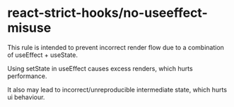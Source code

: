 # react-strict-hooks/no-useeffect-misuse

<!-- end auto-generated rule header -->

This rule is intended to prevent incorrect render flow due to a combination of useEffect + useState.

Using setState in useEffect causes excess renders, which hurts performance.

It also may lead to incorrect/unreproducible intermediate state, which hurts ui behaviour.